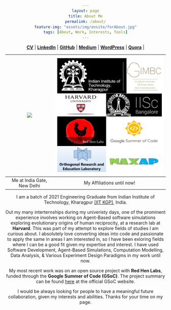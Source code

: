 ```yaml
---
layout: page
title: About Me
permalink: /about/
feature-img: "assets/img/onsite/forAbout.jpg"
tags: [About, Work, Interests, Tools]
---
```


<head> 
        <style> 
            body { 
                text-align:center; 
            }
        </style> 

</head> 

<a href="https://drive.google.com/file/d/10nCXmpwAa_-_w6fIfTd5GqFd4VzOBAF4/view?usp=sharing" target="_blank"><b>CV</b></a>    |   <a href="https://www.linkedin.com/in/ankiitgupta7/" target="_blank"><b>LinkedIn</b></a>  |   <a href="https://github.com/ankiitgupta7" target="_blank"><b>GitHub</b></a>  |   <a href="https://medium.com/@ankiitgupta7" target="_blank"><b>Medium</b></a>  |   <a href="https://ankiitgupta7.wordpress.com/" target="_blank"><b>WordPress</b></a>  | <a href="https://www.quora.com/profile/Ankit-Gupta-1695" target="_blank"><b>Quora</b></a>  | 

![](https://avatars3.githubusercontent.com/u/25341569?s=460&u=295da8eee2df232778c0b6c18fef0828a2137e01&v=4)  |  ![](https://github.com/ankiitgupta7/ankiitgupta7.github.io/blob/master/assets/img/onsite/affiliations-updated.png?raw=true)
:-------------------------:|:-------------------------:
Me at India Gate, New Delhi             |   My Affiliations until now!


I am a batch of 2021 Engineering Graduate from Indian Institute of Technology, Kharagpur <a href="http://www.iitkgp.ac.in/" target="_blank">[IIT KGP]</a>, India.

Out my many interternships during my univeristy days, one of the prominent experience involves working on Agent-Based software simulations exploring evolutionary origins of human reciprocity, at a research lab at **Harvard**. This was part of my attempt to explore fields of studies I am curious about. I absolutely love converting ideas into code and passionate to apply the same in areas I am interested in, so I have been exloring fields where I can be a good fit given my expertise and interest. I have used Software Development, Agent-Based Simulations, Computation Modelling, Data Analysis, & Various Experiment Design Paradigms in my work until now.

My most recent work was on an open source project with **Red Hen Labs**, funded through the **Google Summer of Code (GSoC)**. The project summary can be found [here](https://summerofcode.withgoogle.com/projects/4650423719297024) at the official GSoC website.


I would be always looking for people to have a meaningful future collaboration, given my interests and abilities. Thanks for your time on my page.